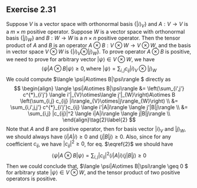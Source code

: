 ## Exercise 2.31

Suppose $V$ is a vector space with orthonormal basis $\{|i\rangle_{V}\}$ and $A:V\to V$ is a $m\times m$ positive operator. Suppose $W$ is a vector space with orthonormal basis $\{|j\rangle_{W}\}$ and $B:W\to W$ is a $n\times n$ positive operator. Then the tensor product of $A$ and $B$ is an operator $A\otimes B : V\otimes W\to V\otimes W$, and the basis in vector space $V\otimes W$ is $\{|i\rangle_{V}\otimes|j\rangle_{W}\}$. To prove operator $A\otimes B$ is positive, we need to prove for arbitrary vector $|\psi\rangle \in V\otimes W$, we have 
$$
\langle \psi|A\otimes B |\psi\rangle \geq 0, \text{where }|\psi\rangle = \sum_{i,j} c_{ij} |i\rangle_{V}\otimes|j\rangle_{W} \tag{1}
$$
We could compute $\langle \psi|A\otimes B|\psi\rangle $ directly as 
$$
\begin{align}
\langle \psi|A\otimes B|\psi\rangle  &= \left(\sum_{i',j'} c^{*}_{i'j'} \langle i'|_{V}\otimes\langle j'|_{W}\right)A\otimes B \left(\sum_{i,j} c_{ij} |i\rangle_{V}\otimes|j\rangle_{W}\right) \\
&= \sum_{i,i',j,j'} c^{*}_{i'j'}c_{ij}  \langle i'|A|i\rangle \langle j'|B|j\rangle \\
&= \sum_{i,j} |c_{ij}|^2  \langle i|A|i\rangle \langle j|B|j\rangle \\
\end{align}\tag{2}\label{2}
$$
Note that $A$ and $B$ are positive operator, then for basis vector $|i\rangle_{V}$ and $|j\rangle_W$, we should always have $\langle i|A|i\rangle\geq 0$ and $\langle j|B|j\rangle\geq 0$. Also, since for any coefficient $c_{ij}$, we have $|c_{ij}|^2 \geq0$, for eq. $\eqref{2}$ we should have 
$$
\langle \psi|A\otimes B|\psi\rangle = \sum_{i,j} |c_{ij}|^2  \langle i|A|i\rangle \langle j|B|j\rangle  \geq 0 \tag{3}
$$
Then we could conclude that, $\langle \psi|A\otimes B|\psi\rangle \geq 0 $ for arbitrary state $|\psi\rangle \in V\otimes W$, and the tensor product of two positive operators is positive. 
